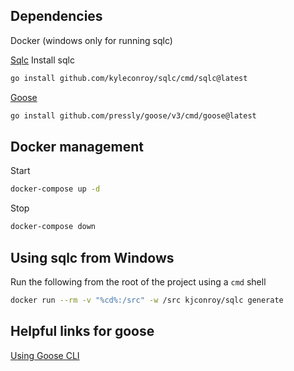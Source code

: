 ## Dependencies

Docker (windows only for running sqlc)

[Sqlc](https://sqlc.dev/)
Install sqlc

```sh
go install github.com/kyleconroy/sqlc/cmd/sqlc@latest
```

[Goose](https://github.com/pressly/goose)

```sh
go install github.com/pressly/goose/v3/cmd/goose@latest
```

## Docker management

Start

```sh
docker-compose up -d
```

Stop

```sh
docker-compose down
```

## Using sqlc from Windows

Run the following from the root of the project
using a `cmd` shell

```sh
docker run --rm -v "%cd%:/src" -w /src kjconroy/sqlc generate
```

## Helpful links for goose

[Using Goose CLI](https://citizix.com/managing-database-migrations-with-golang-goose-using-incremental-sql-changes/)
